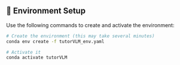## 🧩 Environment Setup

Use the following commands to create and activate the environment:

```bash
# Create the environment (this may take several minutes)
conda env create -f tutorVLM_env.yaml

# Activate it
conda activate tutorVLM
